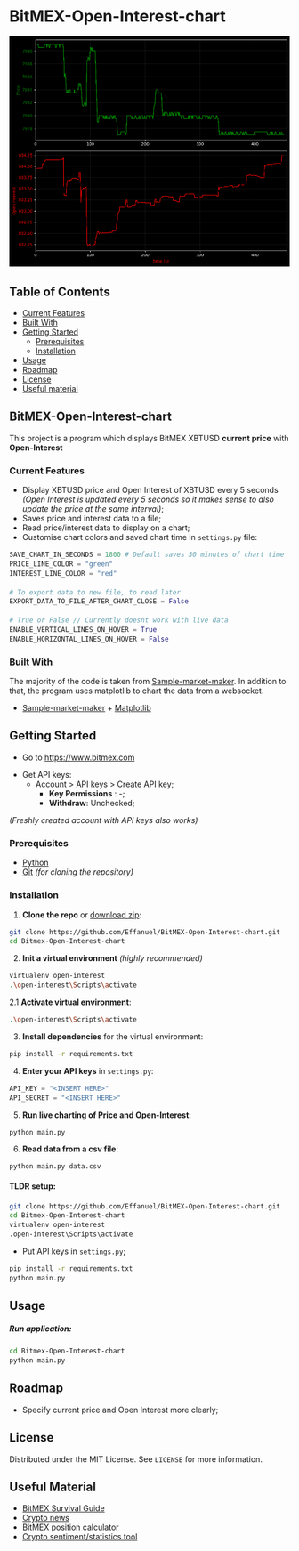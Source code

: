 # BitMEX-Open-Interest-chart

<p align="center"> 
  <img src='https://github.com/Effanuel/BitMEX-Open-Interest-chart/blob/master/assets/chart.png'>
</p>

## Table of Contents

- [Current Features](#current-features)
- [Built With](#built-with)
- [Getting Started](#getting-started)
  - [Prerequisites](#prerequisites)
  - [Installation](#installation)
- [Usage](#usage)
- [Roadmap](#roadmap)
- [License](#license)
- [Useful material](#useful-material)

## BitMEX-Open-Interest-chart

This project is a program which displays BitMEX XBTUSD **current price** with **Open-Interest**

### Current Features

- Display XBTUSD price and Open Interest of XBTUSD every 5 seconds _(Open Interest is updated every 5 seconds so it makes sense to also update the price at the same interval)_;
- Saves price and interest data to a file;
- Read price/interest data to display on a chart;
- Customise chart colors and saved chart time in `settings.py` file:

```python
SAVE_CHART_IN_SECONDS = 1800 # Default saves 30 minutes of chart time
PRICE_LINE_COLOR = "green"
INTEREST_LINE_COLOR = "red"

# To export data to new file, to read later
EXPORT_DATA_TO_FILE_AFTER_CHART_CLOSE = False

# True or False // Currently doesnt work with live data
ENABLE_VERTICAL_LINES_ON_HOVER = True
ENABLE_HORIZONTAL_LINES_ON_HOVER = False
```

### Built With

The majority of the code is taken from [Sample-market-maker](https://github.com/BitMEX/sample-market-maker). In addition to that, the program uses matplotlib to chart the data from a websocket.

- [Sample-market-maker](https://github.com/BitMEX/sample-market-maker) + [Matplotlib](https://matplotlib.org/)

<!-- GETTING STARTED -->

## Getting Started

- Go to https://www.bitmex.com

* Get API keys:
  - Account > API keys > Create API key;
    - **Key Permissions** : -;
    - **Withdraw**: Unchecked;

_(Freshly created account with API keys also works)_

### Prerequisites

- [Python](https://www.python.org/downloads/)
- [Git](https://git-scm.com/downloads) _(for cloning the repository)_

### Installation

1. **Clone the repo** or [download zip](https://github.com/Effanuel/BitMEX-Open-Interest-chart/archive/master.zip):

```sh
git clone https://github.com/Effanuel/BitMEX-Open-Interest-chart.git
cd Bitmex-Open-Interest-chart
```

2. **Init a virtual environment** _(highly recommended)_

```sh
virtualenv open-interest
.\open-interest\Scripts\activate
```

   2.1 **Activate virtual environment**:

```sh
.\open-interest\Scripts\activate
```

3. **Install dependencies** for the virtual environment:

```sh
pip install -r requirements.txt
```

4. **Enter your API keys** in `settings.py`:

```python
API_KEY = "<INSERT HERE>"
API_SECRET = "<INSERT HERE>"
```

5. **Run live charting of Price and Open-Interest**:

```sh
python main.py
```

6. **Read data from a csv file**:

```
python main.py data.csv
```

<!-- USAGE EXAMPLES -->

#### TLDR setup:

```sh
git clone https://github.com/Effanuel/BitMEX-Open-Interest-chart.git
cd Bitmex-Open-Interest-chart
virtualenv open-interest
.open-interest\Scripts\activate
```

- Put API keys in `settings.py`;

```sh
pip install -r requirements.txt
python main.py
```

## Usage

##### Run application:

```sh
cd Bitmex-Open-Interest-chart
python main.py
```

## Roadmap

- Specify current price and Open Interest more clearly;

<!-- LICENSE -->

## License

Distributed under the MIT License. See `LICENSE` for more information.

<!-- USEFUL METERIAL -->

## Useful Material

- [BitMEX Survival Guide](https://www.crypto-simplified.com/wp-content/uploads/2018/09/BitMEX-Survival-Guide-v1.5.pdf)
- [Crypto news](https://cointelegraph.com/)
- [BitMEX position calculator](https://blockchainwhispers.com/bitmex-position-calculator/)
- [Crypto sentiment/statistics tool](https://thetie.io/)
